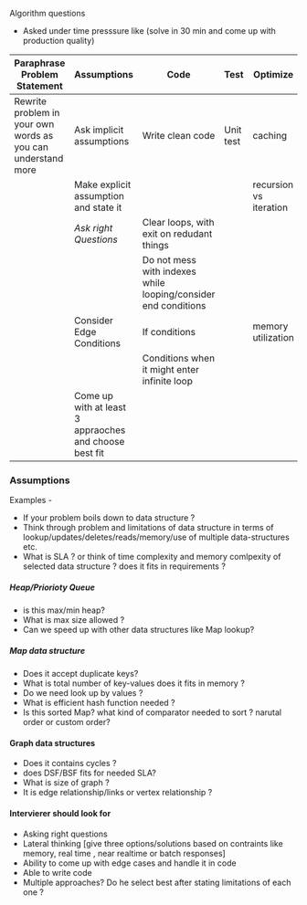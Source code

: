 
Algorithm questions 

- Asked under time presssure like (solve in 30 min and come up with production quality)



|Paraphrase Problem Statement | Assumptions | Code | Test  | Optimize |
|------------------------------|-------------|------|-------|----------|
| Rewrite problem in your own words as you can understand more | Ask implicit assumptions | Write clean code | Unit test  | caching |
||Make explicit assumption and state it| | |recursion vs iteration | Test happy scenarios 
|| *Ask right Questions* |Clear loops, with exit on redudant things|||
||  |Do not mess with indexes while looping/consider end conditions|||
|| Consider Edge Conditions |If conditions||memory utilization|
||  |Conditions when it might enter infinite loop|||
|| Come up with at least 3 appraoches and choose best fit  ||||




### Assumptions

Examples - 
- If your problem boils down to data structure ?
- Think through problem and limitations of data structure in terms of lookup/updates/deletes/reads/memory/use of multiple data-structures etc.
- What is SLA ? or think of time complexity and memory comlpexity of selected data structure ? does it fits in requirements ?


##### Heap/Priorioty Queue
- is this max/min heap?
- What is max size allowed ?
- Can we speed up with other data structures like Map lookup?


##### Map data structure 
 - Does it accept duplicate keys?
 - What is total number of key-values does it fits in memory ?
 - Do we need look up by values ?
 - What is efficient hash function needed ?
 - Is this sorted Map? what kind of comparator needed to sort ? narutal order or custom order?
 
#### Graph data structures 
- Does it contains  cycles ?
- does DSF/BSF fits for needed SLA?
- What is size of graph ?
- It is edge relationship/links or vertex relationship ?



#### Intervierer should look for 
- Asking right questions 
- Lateral thinking [give three options/solutions based on contraints like memory, real time , near realtime or batch responses]
- Ability to come up with edge cases and handle it in code
- Able to write code 
- Multiple approaches? Do he select best after stating limitations of each one ? 

